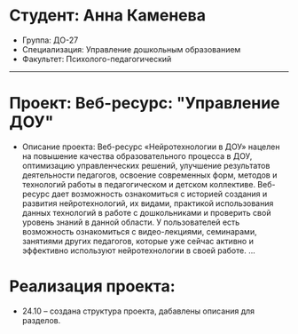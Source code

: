 # Студент: Анна Каменева
- Группа: ДО-27
- Специализация: Управление дошкольным образованием
- Факультет: Психолого-педагогический
---
# Проект: Веб-ресурс: "Управление ДОУ"
- Описание проекта: Веб-ресурс «Нейротехнологии в ДОУ» нацелен на повышение качества образовательного процесса в ДОУ, оптимизацию управленческих решений, улучшение результатов деятельности педагогов, освоение современных форм, методов и технологий работы в педагогическом и детском коллективе. Веб-ресурс дает возможность ознакомиться с историей создания и развития нейротехнологий, их видами, практикой использования данных технологий в работе с дошкольниками и проверить свой уровень знаний в данной области. У пользователей есть возможность ознакомиться с видео-лекциями, семинарами, занятиями других педагогов, которые уже сейчас активно и эффективно используют нейротехнологии в своей работе.
...
# Реализация проекта:
- 24.10 – создана структура проекта, дабавлены описания для разделов.
